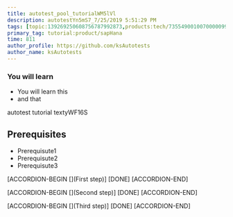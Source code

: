 ```yaml
---
title: autotest_pool_tutorialWM5lVl
description: autotestYn5mS7_7/25/2019 5:51:29 PM
tags: [topic:139269250608756787992873,products:tech/73554900100700000996,tutorial:experience/advanced]
primary_tag: tutorial:product/sapHana
time: 811
author_profile: https://github.com/ksAutotests
author_name: ksAutotests
---
```

### You will learn
- You will learn this
- and that

autotest tutorial textyWF16S

## Prerequisites
- Prerequisute1
- Prerequisute2
- Prerequisute3

[ACCORDION-BEGIN [](First step)]
[DONE]
[ACCORDION-END]

[ACCORDION-BEGIN [](Second step)]
[DONE]
[ACCORDION-END]

[ACCORDION-BEGIN [](Third step)]
[DONE]
[ACCORDION-END]

